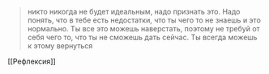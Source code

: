> никто никогда не будет идеальным, надо признать это. Надо понять, что в тебе есть недостатки, что ты чего то не знаешь и это нормально. Ты все это можешь наверстать, поэтому не требуй от себя чего то, что ты не сможешь дать сейчас. Ты всегда можешь к этому вернуться

[[Рефлексия]]
